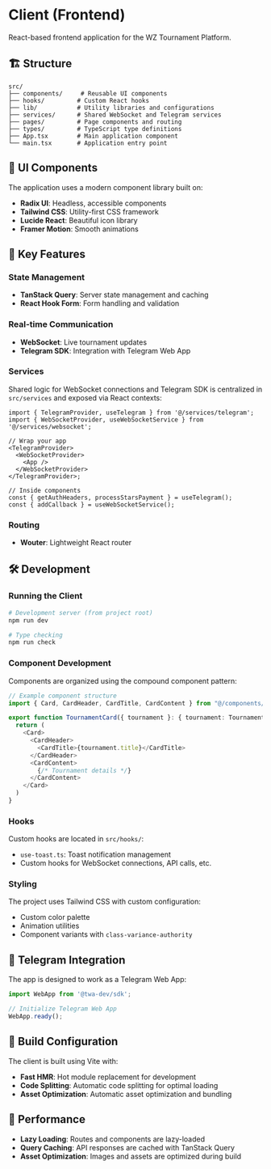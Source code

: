 # Client (Frontend)

React-based frontend application for the WZ Tournament Platform.

## 🏗️ Structure

```
src/
├── components/     # Reusable UI components
├── hooks/         # Custom React hooks
├── lib/           # Utility libraries and configurations
├── services/      # Shared WebSocket and Telegram services
├── pages/         # Page components and routing
├── types/         # TypeScript type definitions
├── App.tsx        # Main application component
└── main.tsx       # Application entry point
```

## 🎨 UI Components

The application uses a modern component library built on:

- **Radix UI**: Headless, accessible components
- **Tailwind CSS**: Utility-first CSS framework
- **Lucide React**: Beautiful icon library
- **Framer Motion**: Smooth animations

## 🔗 Key Features

### State Management

- **TanStack Query**: Server state management and caching
- **React Hook Form**: Form handling and validation

### Real-time Communication

- **WebSocket**: Live tournament updates
- **Telegram SDK**: Integration with Telegram Web App

### Services

Shared logic for WebSocket connections and Telegram SDK is centralized in `src/services` and exposed via React contexts:

```tsx
import { TelegramProvider, useTelegram } from '@/services/telegram';
import { WebSocketProvider, useWebSocketService } from '@/services/websocket';

// Wrap your app
<TelegramProvider>
  <WebSocketProvider>
    <App />
  </WebSocketProvider>
</TelegramProvider>;

// Inside components
const { getAuthHeaders, processStarsPayment } = useTelegram();
const { addCallback } = useWebSocketService();
```

### Routing

- **Wouter**: Lightweight React router

## 🛠️ Development

### Running the Client

```bash
# Development server (from project root)
npm run dev

# Type checking
npm run check
```

### Component Development

Components are organized using the compound component pattern:

```typescript
// Example component structure
import { Card, CardHeader, CardTitle, CardContent } from "@/components/ui/card"

export function TournamentCard({ tournament }: { tournament: Tournament }) {
  return (
    <Card>
      <CardHeader>
        <CardTitle>{tournament.title}</CardTitle>
      </CardHeader>
      <CardContent>
        {/* Tournament details */}
      </CardContent>
    </Card>
  )
}
```

### Hooks

Custom hooks are located in `src/hooks/`:

- `use-toast.ts`: Toast notification management
- Custom hooks for WebSocket connections, API calls, etc.

### Styling

The project uses Tailwind CSS with custom configuration:

- Custom color palette
- Animation utilities
- Component variants with `class-variance-authority`

## 📱 Telegram Integration

The app is designed to work as a Telegram Web App:

```typescript
import WebApp from '@twa-dev/sdk';

// Initialize Telegram Web App
WebApp.ready();
```

## 🔧 Build Configuration

The client is built using Vite with:

- **Fast HMR**: Hot module replacement for development
- **Code Splitting**: Automatic code splitting for optimal loading
- **Asset Optimization**: Automatic asset optimization and bundling

## 🎯 Performance

- **Lazy Loading**: Routes and components are lazy-loaded
- **Query Caching**: API responses are cached with TanStack Query
- **Asset Optimization**: Images and assets are optimized during build
